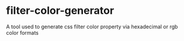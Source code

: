 # filter-color-generator

A tool used to generate css filter color property via hexadecimal or rgb color formats
